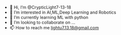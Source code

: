 - 👋 Hi, I’m @CrypticLight7-13-18
- 👀 I’m interested in AI,ML,Deep Learning and Robotics
- 🌱 I’m currently learning ML with python
- 💞️ I’m looking to collaborate on ...
- 📫 How to reach me lightu7.13.18@gmail.com

<!---
CrypticLight7-13-18/CrypticLight7-13-18 is a ✨ special ✨ repository because its `README.md` (this file) appears on your GitHub profile.
You can click the Preview link to take a look at your changes.
--->
